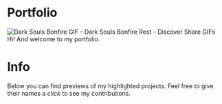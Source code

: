 # Portfolio

![Dark Souls Bonfire GIF - Dark Souls Bonfire Rest - Discover   Share GIFs](https://github.com/user-attachments/assets/25217c1c-dbca-4030-b8e6-0a28a4f189f0)
Hi! And welcome to my portfolio.

# Info
Below you can find previews of my highlighted projects.
Feel free to give their names a *click* to see my contributions.
